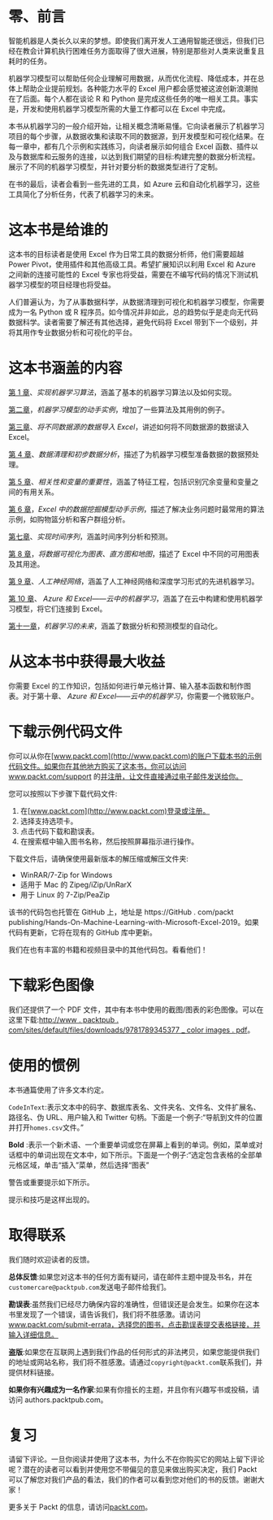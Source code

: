 

# 零、前言

智能机器是人类长久以来的梦想。即使我们离开发人工通用智能还很远，但我们已经在教会计算机执行困难任务方面取得了很大进展，特别是那些对人类来说重复且耗时的任务。

机器学习模型可以帮助任何企业理解可用数据，从而优化流程、降低成本，并在总体上帮助企业提前规划。各种能力水平的 Excel 用户都会感觉被这波创新浪潮抛在了后面。每个人都在谈论 R 和 Python 是完成这些任务的唯一相关工具。事实是，开发和使用机器学习模型所需的大量工作都可以在 Excel 中完成。

本书从机器学习的一般介绍开始，让相关概念清晰易懂。它向读者展示了机器学习项目的每个步骤，从数据收集和读取不同的数据源，到开发模型和可视化结果。在每一章中，都有几个示例和实践练习，向读者展示如何组合 Excel 函数、插件以及与数据库和云服务的连接，以达到我们期望的目标:构建完整的数据分析流程。展示了不同的机器学习模型，并针对要分析的数据类型进行了定制。

在书的最后，读者会看到一些先进的工具，如 Azure 云和自动化机器学习，这些工具简化了分析任务，代表了机器学习的未来。



# 这本书是给谁的

这本书的目标读者是使用 Excel 作为日常工具的数据分析师，他们需要超越 Power Pivot，使用插件和其他高级工具。希望扩展知识以利用 Excel 和 Azure 之间新的连接可能性的 Excel 专家也将受益，需要在不编写代码的情况下测试机器学习模型的项目经理也将受益。

人们普遍认为，为了从事数据科学，从数据清理到可视化和机器学习模型，你需要成为一名 Python 或 R 程序员。如今情况并非如此，总的趋势似乎是走向无代码数据科学。读者需要了解还有其他选择，避免代码将 Excel 带到下一个级别，并将其用作专业数据分析和可视化的平台。



# 这本书涵盖的内容

[第 1 章](b0dde0bb-32ef-4535-9e19-7999e8e9a631.xhtml)、*实现机器学习算法*，涵盖了基本的机器学习算法以及如何实现。

[第二章](bc464bcc-1646-429a-8e08-6bc03153ed1b.xhtml)，*机器学习模型的动手实例*，增加了一些算法及其用例的例子。

[第三章](146c3aff-32a3-4008-8985-c1fd7db22739.xhtml)、*将不同数据源的数据导入 Excel*，讲述如何将不同数据源的数据读入 Excel。

[第 4 章](f93bc229-5658-466c-a7e2-ad082617bca9.xhtml)、*数据清理和初步数据分析*，描述了为机器学习模型准备数据的数据预处理。

[第 5 章](0da64bd8-0bc9-491b-875c-7ec7c35c6165.xhtml)、*相关性和变量的重要性*，涵盖了特征工程，包括识别冗余变量和变量之间的有用关系。

[第 6 章](f8d119b7-0a06-49f5-b1f6-7f0c220ff69c.xhtml)，*Excel 中的数据挖掘模型动手示例*，描述了解决业务问题时最常用的算法示例，如购物篮分析和客户群组分析。

[第七章](698f4b0b-685a-4d21-90a3-d7cd51552f86.xhtml)、*实现时间序列*，涵盖时间序列分析和预测。

[第 8 章](efe7e558-fdc7-436d-bd43-bfe0d3082bc4.xhtml)，*将数据可视化为图表、直方图和地图*，描述了 Excel 中不同的可用图表及其用途。

[第 9 章](d95ae6ae-d677-464b-97fb-915c2c2d2576.xhtml)、*人工神经网络*，涵盖了人工神经网络和深度学习形式的先进机器学习。

[第 10 章](c4a815b7-95bc-4573-89cf-0399d293e3f6.xhtml)、 *Azure 和 Excel——云中的机器学习*，涵盖了在云中构建和使用机器学习模型，将它们连接到 Excel。

[第十一章](43a243ee-8fa6-4890-a6e1-47c844d45feb.xhtml)，*机器学习的未来*，涵盖了数据分析和预测模型的自动化。



# 从这本书中获得最大收益

你需要 Excel 的工作知识，包括如何进行单元格计算、输入基本函数和制作图表。对于第十章、 *Azure 和 Excel——云中的机器学习*，你需要一个微软账户。



# 下载示例代码文件

你可以从你在[www.packt.com](http://www.packt.com)的账户下载本书的示例代码文件。如果你在其他地方购买了这本书，你可以访问 www.packt.com/support 的[并注册，让文件直接通过电子邮件发送给你。](http://www.packt.com/support)

您可以按照以下步骤下载代码文件:

1.  在[www.packt.com](http://www.packt.com)登录或注册。
2.  选择支持选项卡。
3.  点击代码下载和勘误表。
4.  在搜索框中输入图书名称，然后按照屏幕指示进行操作。

下载文件后，请确保使用最新版本的解压缩或解压文件夹:

*   WinRAR/7-Zip for Windows
*   适用于 Mac 的 Zipeg/iZip/UnRarX
*   用于 Linux 的 7-Zip/PeaZip

该书的代码包也托管在 GitHub 上，地址是 https://GitHub . com/packt publishing/Hands-On-Machine-Learning-with-Microsoft-Excel-2019。如果代码有更新，它将在现有的 GitHub 库中更新。

我们在也有丰富的书籍和视频目录中的其他代码包。看看他们！



# 下载彩色图像

我们还提供了一个 PDF 文件，其中有本书中使用的截图/图表的彩色图像。可以在这里下载:[http://www . packtpub . com/sites/default/files/downloads/9781789345377 _ color images . pdf](http://www.packtpub.com/sites/default/files/downloads/9781789345377_ColorImages.pdf)。



# 使用的惯例

本书通篇使用了许多文本约定。

`CodeInText`:表示文本中的码字、数据库表名、文件夹名、文件名、文件扩展名、路径名、伪 URL、用户输入和 Twitter 句柄。下面是一个例子:“导航到文件的位置并打开`homes.csv`文件。”

**Bold** :表示一个新术语、一个重要单词或您在屏幕上看到的单词。例如，菜单或对话框中的单词出现在文本中，如下所示。下面是一个例子:“选定包含表格的全部单元格区域，单击“插入”菜单，然后选择“图表”

警告或重要提示如下所示。

提示和技巧是这样出现的。



# 取得联系

我们随时欢迎读者的反馈。

**总体反馈**:如果您对这本书的任何方面有疑问，请在邮件主题中提及书名，并在`customercare@packtpub.com`发送电子邮件给我们。

**勘误表**:虽然我们已经尽力确保内容的准确性，但错误还是会发生。如果你在这本书里发现了一个错误，请告诉我们，我们将不胜感激。请访问 www.packt.com/submit-errata，选择您的图书，点击勘误表提交表格链接，并输入详细信息。

**盗版**:如果您在互联网上遇到我们作品的任何形式的非法拷贝，如果您能提供我们的地址或网站名称，我们将不胜感激。请通过`copyright@packt.com`联系我们，并提供材料链接。

**如果你有兴趣成为一名作家**:如果有你擅长的主题，并且你有兴趣写书或投稿，请访问 authors.packtpub.com。



# 复习

请留下评论。一旦你阅读并使用了这本书，为什么不在你购买它的网站上留下评论呢？潜在的读者可以看到并使用您不带偏见的意见来做出购买决定，我们 Packt 可以了解您对我们产品的看法，我们的作者可以看到您对他们的书的反馈。谢谢大家！

更多关于 Packt 的信息，请访问[packt.com](http://www.packt.com/)。
